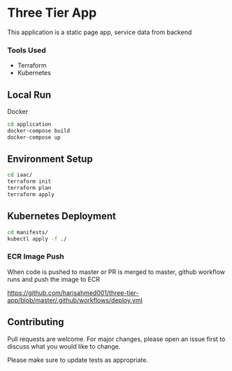 # Three Tier App

This application is a static page app, service data from backend

### Tools Used
* Terraform 
* Kubernetes

## Local Run
Docker
```bash
cd application
docker-compose build
docker-compose up
```

## Environment Setup 
```bash
cd iaac/
terraform init
terraform plan
terraform apply
```

## Kubernetes Deployment 
```bash
cd manifests/
kubectl apply -f ./
```

### ECR Image Push
When code is pushed to master or PR is merged to master, github workflow runs and push the image to ECR

https://github.com/harisahmed001/three-tier-app/blob/master/.github/workflows/deploy.yml


## Contributing
Pull requests are welcome. For major changes, please open an issue first to discuss what you would like to change.

Please make sure to update tests as appropriate.
